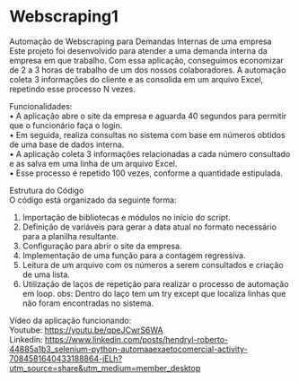 # Webscraping1
Automação de Webscraping para Demandas Internas de uma empresa <br>
Este projeto foi desenvolvido para atender a uma demanda interna da empresa em que trabalho. Com essa aplicação, conseguimos economizar de 2 a 3 horas de trabalho de um dos nossos colaboradores. A automação coleta 3 informações do cliente e as consolida em um arquivo Excel, repetindo esse processo N vezes.

Funcionalidades:<br>
•	A aplicação abre o site da empresa e aguarda 40 segundos para permitir que o funcionário faça o login. <br>
•	Em seguida, realiza consultas no sistema com base em números obtidos de uma base de dados interna.<br>
•	A aplicação coleta 3 informações relacionadas a cada número consultado e as salva em uma linha de um arquivo Excel.<br>
•	Esse processo é repetido 100 vezes, conforme a quantidade estipulada.<br>

Estrutura do Código <br>
O código está organizado da seguinte forma: <br>
1.	Importação de bibliotecas e módulos no início do script.
2.	Definição de variáveis para gerar a data atual no formato necessário para a planilha resultante.
3.	Configuração para abrir o site da empresa.
4.	Implementação de uma função para a contagem regressiva.
5.	Leitura de um arquivo com os números a serem consultados e criação de uma lista.
6.	Utilização de laços de repetição para realizar o processo de automação em loop.
obs: Dentro do laço tem um try except que localiza linhas que não foram encontradas no sistema. 

Vídeo da aplicação funcionando: <br>
Youtube: https://youtu.be/qpeJCwrS6WA <br>
Linkedin: https://www.linkedin.com/posts/hendryl-roberto-44885a1b3_selenium-python-automaaexaetocomercial-activity-7084581640433188864-jELh?utm_source=share&utm_medium=member_desktop
